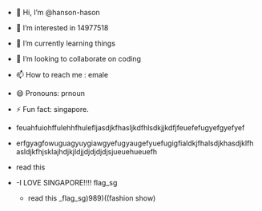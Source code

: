- 👋 Hi, I’m @hanson-hason
- 👀 I’m interested in 14977518 
- 🌱 I’m currently learning things
- 💞️ I’m looking to collaborate on coding
- 📫 How to reach me : emale
- 😄 Pronouns: prnoun
- ⚡ Fun fact: singapore.
- feuahfuiohffulehhfhulefljasdjkfhasljkdfhlsdkjjkdfjfeuefefugyefgyefyef
- erfgyagfowuguagyuygiawgyefugyaugefyuefugigfialdkjfhalsdjkhasdjklfhasldjkfhjsklajhdjkjldjjdjdjdjdjsjueuehueuefh
- read this
- -I LOVE SINGAPORE!!!! flag_sg


  - read this _flag_sg)989)((fashion show)


<!---
hanson-hason/hanson-hason is a ✨ special ✨ repository because its `README.md` (this file) appears on your GitHub profile.
You can click the Preview link to take a look at your changes.
--->
